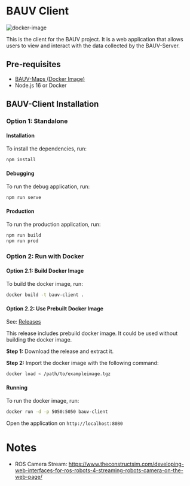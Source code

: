 # BAUV Client

![docker-image](https://github.com/kaaninan/bauv-client/actions/workflows/docker-image.yml/badge.svg)

This is the client for the BAUV project. It is a web application that allows users to view and interact with the data collected by the BAUV-Server.

## Pre-requisites

-   [BAUV-Maps (Docker Image)](https://github.com/kaaninan/BAUV-Maps/blob/master/USAGE.md)
-   Node.js 16 or Docker

## BAUV-Client Installation

### Option 1: Standalone

#### Installation

To install the dependencies, run:

```bash
npm install
```

#### Debugging

To run the debug application, run:

```bash
npm run serve
```

#### Production

To run the production application, run:

```bash
npm run build
npm run prod
```

### Option 2: Run with Docker

#### Option 2.1: Build Docker Image

To build the docker image, run:

```bash
docker build -t bauv-client .
```

#### Option 2.2: Use Prebuilt Docker Image

See: [Releases](https://github.com/kaaninan/BAUV-Client/releases)

This release includes prebuild docker image. It could be used without building the docker image.

**Step 1:** Download the release and extract it.

**Step 2:** Import the docker image with the following command:

```bash
docker load < /path/to/exampleimage.tgz
```

#### Running

To run the docker image, run:

```bash
docker run -d -p 5050:5050 bauv-client
```

Open the application on `http://localhost:8080`

# Notes

-   ROS Camera Stream: https://www.theconstructsim.com/developing-web-interfaces-for-ros-robots-4-streaming-robots-camera-on-the-web-page/
